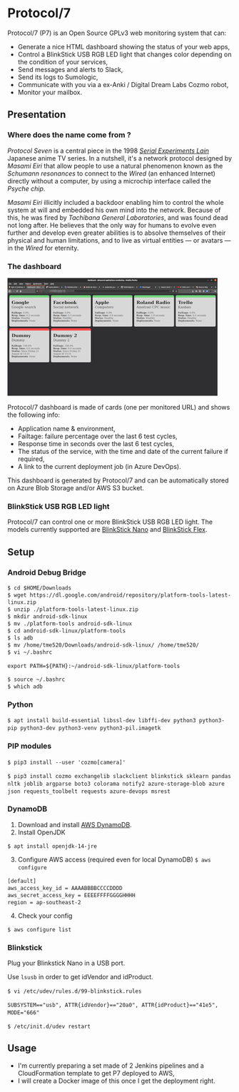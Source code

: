 # Protocol/7

Protocol/7 (P7) is an Open Source GPLv3 web monitoring system that can:

- Generate a nice HTML dashboard showing the status of your web apps,
- Control a BlinkStick USB RGB LED light that changes color depending on the condition of your services,
- Send messages and alerts to Slack,
- Send its logs to Sumologic,
- Communicate with you via a ex-Anki / Digital Dream Labs Cozmo robot,
- Monitor your mailbox.

## Presentation

### Where does the name come from ?

*Protocol Seven* is a central piece in the 1998 [*Serial Experiments Lain*](https://en.wikipedia.org/wiki/Serial_Experiments_Lain) Japanese anime TV series. In a nutshell, it's a network protocol designed by *Masami Eiri* that allow people to use a natural phenomenon known as the *Schumann resonances* to connect to the *Wired* (an enhanced Internet) directly without a computer, by using a microchip interface called the *Psyche chip*.

*Masami Eiri* illicitly included a backdoor enabling him to control the whole system at will and embedded his own mind into the network. Because of this, he was fired by *Tachibana General Laboratories*, and was found dead not long after. He believes that the only way for humans to evolve even further and develop even greater abilities is to absolve themselves of their physical and human limitations, and to live as virtual entities — or avatars — in the *Wired* for eternity.

### The dashboard

![Protocol/7 dashboard preview](p7dashboard01.png)

Protocol/7 dashboard is made of cards (one per monitored URL) and shows the following info:

- Application name & environment,
- Failtage: failure percentage over the last 6 test cycles,
- Response time in seconds over the last 6 test cycles,
- The status of the service, with the time and date of the current failure if required,
- A link to the current deployment job (in Azure DevOps).

This dashboard is generated by Protocol/7 and can be automatically stored on Azure Blob Storage and/or AWS S3 bucket.

### BlinkStick USB RGB LED light

Protocol/7 can control one or more BlinkStick USB RGB LED light. The models currently supported are [BlinkStick Nano](https://www.blinkstick.com/products/blinkstick-nano) and [BlinkStick Flex](https://www.blinkstick.com/products/blinkstick-flex).

## Setup

### Android Debug Bridge

```
$ cd $HOME/Downloads
$ wget https://dl.google.com/android/repository/platform-tools-latest-linux.zip
$ unzip ./platform-tools-latest-linux.zip
$ mkdir android-sdk-linux
$ mv ./platform-tools android-sdk-linux
$ cd android-sdk-linux/platform-tools
$ ls adb
$ mv /home/tme520/Downloads/android-sdk-linux/ /home/tme520/
$ vi ~/.bashrc
```
`export PATH=${PATH}:~/android-sdk-linux/platform-tools`
```
$ source ~/.bashrc
$ which adb
```
### Python
`$ apt install build-essential libssl-dev libffi-dev python3 python3-pip python3-dev python3-venv python3-pil.imagetk`

### PIP modules
`$ pip3 install --user 'cozmo[camera]'`

`$ pip3 install cozmo exchangelib slackclient blinkstick sklearn pandas nltk joblib argparse boto3 colorama notify2 azure-storage-blob azure json requests_toolbelt requests azure-devops msrest`

### DynamoDB

1. Download and install [AWS DynamoDB](https://docs.aws.amazon.com/amazondynamodb/latest/developerguide/DynamoDBLocal.DownloadingAndRunning.html).
2. Install OpenJDK
```
$ apt install openjdk-14-jre
```
3. Configure AWS access (required even for local DynamoDB)
`$ aws configure`
```
[default]
aws_access_key_id = AAAABBBBCCCCDDDD
aws_secret_access_key = EEEEFFFFGGGGHHHH
region = ap-southeast-2
```
4. Check your config
```
$ aws configure list
```

### Blinkstick

Plug your Blinkstick Nano in a USB port.

Use `lsusb` in order to get idVendor and idProduct.

`$ vi /etc/udev/rules.d/99-blinkstick.rules`

`SUBSYSTEM=="usb", ATTR{idVendor}=="20a0", ATTR{idProduct}=="41e5", MODE="666"`

`$ /etc/init.d/udev restart`

## Usage

- I'm currently preparing a set made of 2 Jenkins pipelines and a CloudFormation template to get P7 deployed to AWS,
- I will create a Docker image of this once I get the deployment right.
